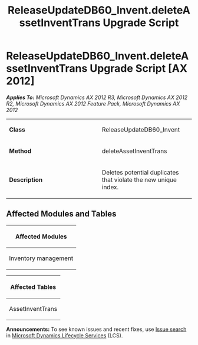 ﻿---
title: ReleaseUpdateDB60_Invent.deleteAssetInventTrans Upgrade Script
TOCTitle: ReleaseUpdateDB60_Invent.deleteAssetInventTrans Upgrade Script
ms:assetid: 6036da60-b541-1350-2d9a-5d22253b866d
ms:mtpsurl: https://msdn.microsoft.com/en-us/library/JJ719048(v=AX.60)
ms:contentKeyID: 49708588
ms.date: 05/18/2015
mtps_version: v=AX.60
---

# ReleaseUpdateDB60\_Invent.deleteAssetInventTrans Upgrade Script [AX 2012]


_**Applies To:** Microsoft Dynamics AX 2012 R3, Microsoft Dynamics AX 2012 R2, Microsoft Dynamics AX 2012 Feature Pack, Microsoft Dynamics AX 2012_

<table>
<colgroup>
<col style="width: 50%" />
<col style="width: 50%" />
</colgroup>
<tbody>
<tr class="odd">
<td><p><strong>Class</strong></p></td>
<td><p>ReleaseUpdateDB60_Invent</p></td>
</tr>
<tr class="even">
<td><p><strong>Method</strong></p></td>
<td><p>deleteAssetInventTrans</p></td>
</tr>
<tr class="odd">
<td><p><strong>Description</strong></p></td>
<td><p>Deletes potential duplicates that violate the new unique index.</p></td>
</tr>
</tbody>
</table>


## Affected Modules and Tables

<table>
<colgroup>
<col style="width: 100%" />
</colgroup>
<thead>
<tr class="header">
<th><p>Affected Modules</p></th>
</tr>
</thead>
<tbody>
<tr class="odd">
<td><p>Inventory management</p></td>
</tr>
</tbody>
</table>


<table>
<colgroup>
<col style="width: 100%" />
</colgroup>
<thead>
<tr class="header">
<th><p>Affected Tables</p></th>
</tr>
</thead>
<tbody>
<tr class="odd">
<td><p>AssetInventTrans</p></td>
</tr>
</tbody>
</table>

  
**Announcements:** To see known issues and recent fixes, use [Issue search](http://go.microsoft.com/fwlink/?linkid=389258) in [Microsoft Dynamics Lifecycle Services](http://go.microsoft.com/fwlink/?linkid=306505) (LCS).

